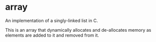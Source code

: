 # array
An implementation of a singly-linked list in C.

This is an array that dynamically allocates and de-allocates memory as elements are added to it and removed from it.
